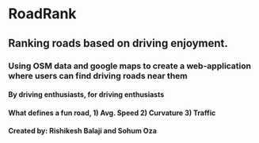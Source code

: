 # RoadRank
## Ranking roads based on driving enjoyment.
### Using OSM data and google maps to create a web-application where users can find driving roads near them
#### By driving enthusiasts, for driving enthusiasts
#### What defines a fun road, 1) Avg. Speed 2) Curvature 3) Traffic 
#### Created by: Rishikesh Balaji and Sohum Oza
